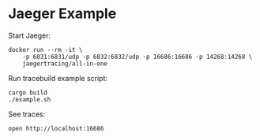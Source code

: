 # Jaeger Example

Start Jaeger:

```
docker run --rm -it \
    -p 6831:6831/udp -p 6832:6832/udp -p 16686:16686 -p 14268:14268 \
    jaegertracing/all-in-one
```

Run tracebuild example script:

```
cargo build
./example.sh
```

See traces:

```
open http://localhost:16686
```

